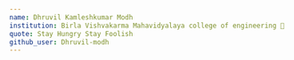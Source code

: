 ```yaml
---
name: Dhruvil Kamleshkumar Modh 
institution: Birla Vishvakarma Mahavidyalaya college of engineering 🚩 
quote: Stay Hungry Stay Foolish
github_user: Dhruvil-modh
---
```

